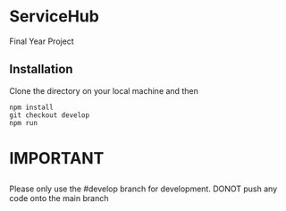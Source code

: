 # ServiceHub

Final Year Project

## Installation

Clone the directory on your local machine and then

```
npm install
git checkout develop
npm run
```

# IMPORTANT

##
Please only use the #develop branch for development. DONOT push any code onto the main branch
